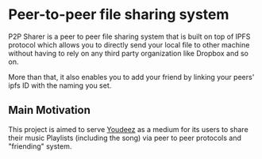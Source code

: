 # Peer-to-peer file sharing system

P2P Sharer is a peer to peer file sharing system that is built on top of IPFS protocol which allows you to directly send your local file to other machine without having to rely on any third party organization like Dropbox and so on.

More than that, it also enables you to add your friend by linking your peers' ipfs ID with the naming you set.

## Main Motivation

This project is aimed to serve [Youdeez](https://github.com/moon004/YouDeez) as a medium for its users to share their music Playlists (including the song) via peer to peer protocols and "friending" system.
